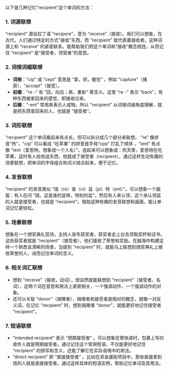 以下是几种记忆“recipient”这个单词的方法：

### 1. 词源联想
“recipient” 源自拉丁语 “recipere”，意为 “receive”（接收）。我们可以想象，在古代，人们通过特定的方式“接收”东西，而 “recipient” 就代表着接收者。这种词源上和 “receive” 的紧密联系，能帮助我们把这个单词和“接收”概念相连，从而记住 “recipient” 是“接受者，领受者”的意思。

### 2. 词根词缀联想
 - **词根**：“cip” 或 “cept” 意思是 “拿，抓，握住” ，例如 “capture”（捕获）、“accept”（接受）。
 - **前缀**：“re -” 有 “回，向后；再，重新” 等含义。这里 “re -” 表示 “back”，有种东西被拿回来的感觉，即接收过来。
 - **后缀**：“-ent” 常用来表示人或物。所以 “recipient” 从词根词缀角度理解，就是把东西拿回来的人，也就是 “接受者”。

### 3. 词形联想
“recipient” 这个单词看起来有点长，但可以拆分成几个部分来联想。 “re” 像拼音“热”，“cip” 可以看成 “吃苹果” 的拼音首字母“cpp” 打乱了顺序 ，“ient” 有点像 “ient（爱恩特，想象成一个人名）”。连起来可以想象成：热天里，爱恩特在吃苹果，这时有人给他送东西，他就成了接受者（recipient）。通过这样生动有趣的场景联想，把单词的字母组合和词义结合起来，便于记忆。

### 4. 发音联想
“recipient” 的发音类似 “瑞（re）谁（ci）盆（pi）特（ent）”。可以想象一个画面：有人在问 “瑞，这是谁的盆呀，特别的盆”，然后有人来认领，这个来认领盆的人就是接受者，也就是 “recipient”。借助这种有趣的发音联想和画面，能让单词记忆更轻松。

### 5. 场景联想
想象在一个颁奖典礼现场，主持人宣布获奖者，获奖者走上台去领取奖杯和证书。这些获奖者就是 “recipient”（接受者），他们接收了荣誉和奖励。在脑海中构建这样一个熟悉且清晰的场景，当提到 “recipient” 时，就能马上联想到颁奖典礼上接收荣誉的人，进而记住单词的含义。

### 6. 相关词汇联想
 - 想到 “receive”（接收，动词），很自然就能联想到 “recipient”（接受者，名词），这两个词在意思和用法上紧密相关，一个强调动作，一个强调动作的对象。
 - 还可以关联 “donor”（捐赠者），捐赠者和接受者是相对的概念，就像一对反义词，在记忆 “recipient” 时，想到捐赠者 “donor”，就能更好地记住接受者 “recipient”。

### 7. 短语联想
 - “intended recipient” 表示 “预期接受者” 。可以想象在寄快递时，包裹上写的收件人就是预期接受者。通过记住这个常用短语，不仅能更好地记住 “recipient” 的拼写和含义，还能了解它在实际语境中的用法。
 - “direct recipient” 即 “直接接受者” 。比如在资金援助项目中，那些直接拿到钱的人就是直接接受者。通过这样具体的短语实例，帮助记忆单词及其用法。 